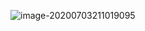 ![image-20200703211019095](/Users/seokhwan/Desktop/Algorithm/daliy-coding/test.assets/image-20200703211019095.png)

